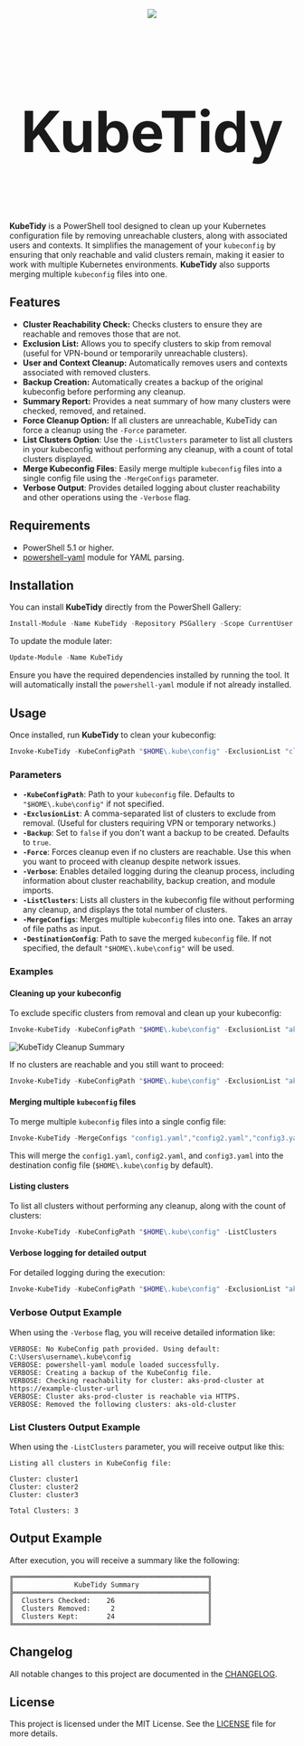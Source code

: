 <p align="center">
  <img src="./images/KubeTidy.png" />
</p>
<h1 align="center" style="font-size: 100px;">
  <b>KubeTidy</b>
</h1>

</br>

**KubeTidy** is a PowerShell tool designed to clean up your Kubernetes configuration file by removing unreachable clusters, along with associated users and contexts. It simplifies the management of your `kubeconfig` by ensuring that only reachable and valid clusters remain, making it easier to work with multiple Kubernetes environments. **KubeTidy** also supports merging multiple `kubeconfig` files into one.

## Features

- **Cluster Reachability Check:** Checks clusters to ensure they are reachable and removes those that are not.
- **Exclusion List:** Allows you to specify clusters to skip from removal (useful for VPN-bound or temporarily unreachable clusters).
- **User and Context Cleanup:** Automatically removes users and contexts associated with removed clusters.
- **Backup Creation:** Automatically creates a backup of the original kubeconfig before performing any cleanup.
- **Summary Report:** Provides a neat summary of how many clusters were checked, removed, and retained.
- **Force Cleanup Option:** If all clusters are unreachable, KubeTidy can force a cleanup using the `-Force` parameter.
- **List Clusters Option**: Use the `-ListClusters` parameter to list all clusters in your kubeconfig without performing any cleanup, with a count of total clusters displayed.
- **Merge Kubeconfig Files**: Easily merge multiple `kubeconfig` files into a single config file using the `-MergeConfigs` parameter.
- **Verbose Output**: Provides detailed logging about cluster reachability and other operations using the `-Verbose` flag.

## Requirements

- PowerShell 5.1 or higher.
- [powershell-yaml](https://www.powershellgallery.com/packages/powershell-yaml) module for YAML parsing.

## Installation

You can install **KubeTidy** directly from the PowerShell Gallery:

```powershell
Install-Module -Name KubeTidy -Repository PSGallery -Scope CurrentUser
```

To update the module later:

```powershell
Update-Module -Name KubeTidy
```
Ensure you have the required dependencies installed by running the tool. It will automatically install the `powershell-yaml` module if not already installed.

## Usage

Once installed, run **KubeTidy** to clean your kubeconfig:

```powershell
Invoke-KubeTidy -KubeConfigPath "$HOME\.kube\config" -ExclusionList "cluster1,cluster2,cluster3"
```

### Parameters

- **`-KubeConfigPath`**: Path to your `kubeconfig` file. Defaults to `"$HOME\.kube\config"` if not specified.
- **`-ExclusionList`**: A comma-separated list of clusters to exclude from removal. (Useful for clusters requiring VPN or temporary networks.)
- **`-Backup`**: Set to `false` if you don't want a backup to be created. Defaults to `true`.
- **`-Force`**: Forces cleanup even if no clusters are reachable. Use this when you want to proceed with cleanup despite network issues.
- **`-Verbose`**: Enables detailed logging during the cleanup process, including information about cluster reachability, backup creation, and module imports.
- **`-ListClusters`**: Lists all clusters in the kubeconfig file without performing any cleanup, and displays the total number of clusters.
- **`-MergeConfigs`**: Merges multiple `kubeconfig` files into one. Takes an array of file paths as input.
- **`-DestinationConfig`**: Path to save the merged `kubeconfig` file. If not specified, the default `"$HOME\.kube\config"` will be used.

### Examples

#### Cleaning up your kubeconfig

To exclude specific clusters from removal and clean up your kubeconfig:

```powershell
Invoke-KubeTidy -KubeConfigPath "$HOME\.kube\config" -ExclusionList "aks-prod-cluster,aks-staging-cluster"
```
![KubeTidy Cleanup Summary](./images/summary.png)

If no clusters are reachable and you still want to proceed:

```powershell
Invoke-KubeTidy -KubeConfigPath "$HOME\.kube\config" -ExclusionList "aks-prod-cluster,aks-staging-cluster" -Force
```

#### Merging multiple `kubeconfig` files

To merge multiple `kubeconfig` files into a single config file:

```powershell
Invoke-KubeTidy -MergeConfigs "config1.yaml","config2.yaml","config3.yaml" -DestinationConfig "$HOME\.kube\config"
```

This will merge the `config1.yaml`, `config2.yaml`, and `config3.yaml` into the destination config file (`$HOME\.kube\config` by default).

#### Listing clusters

To list all clusters without performing any cleanup, along with the count of clusters:

```powershell
Invoke-KubeTidy -KubeConfigPath "$HOME\.kube\config" -ListClusters
```

#### Verbose logging for detailed output

For detailed logging during the execution:

```powershell
Invoke-KubeTidy -KubeConfigPath "$HOME\.kube\config" -ExclusionList "aks-prod-cluster,aks-staging-cluster" -Verbose
```

### Verbose Output Example

When using the `-Verbose` flag, you will receive detailed information like:

```
VERBOSE: No KubeConfig path provided. Using default: C:\Users\username\.kube\config
VERBOSE: powershell-yaml module loaded successfully.
VERBOSE: Creating a backup of the KubeConfig file.
VERBOSE: Checking reachability for cluster: aks-prod-cluster at https://example-cluster-url
VERBOSE: Cluster aks-prod-cluster is reachable via HTTPS.
VERBOSE: Removed the following clusters: aks-old-cluster
```

### List Clusters Output Example

When using the `-ListClusters` parameter, you will receive output like this:

```
Listing all clusters in KubeConfig file:

Cluster: cluster1
Cluster: cluster2
Cluster: cluster3

Total Clusters: 3
```

## Output Example

After execution, you will receive a summary like the following:

```
╔════════════════════════════════════════════════╗
║               KubeTidy Summary                 ║
╠════════════════════════════════════════════════╣
║  Clusters Checked:    26                       ║
║  Clusters Removed:     2                       ║
║  Clusters Kept:       24                       ║
╚════════════════════════════════════════════════╝
```

## Changelog

All notable changes to this project are documented in the [CHANGELOG](./CHANGELOG.md).

## License

This project is licensed under the MIT License. See the [LICENSE](./LICENSE) file for more details.
